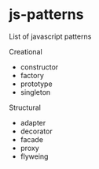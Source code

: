 # js-patterns

List of javascript patterns

Creational

- constructor
- factory
- prototype
- singleton
  
Structural

- adapter
- decorator
- facade
- proxy
- flyweing
